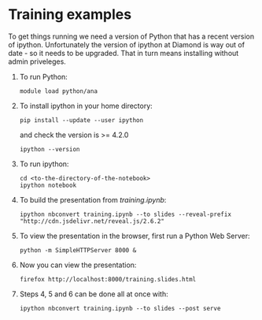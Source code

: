 # Training examples

To get things running we need a version of Python that has a recent version of ipython.  Unfortunately
the version of ipython at Diamond is way out of date - so it needs to be upgraded.  That in turn means
installing without admin priveleges.

1. To run Python:  
    ```
    module load python/ana
    ```  

2. To install ipython in your home directory:  
    ```
    pip install --update --user ipython
    ```  
    and check the version is >= 4.2.0
    ```
    ipython --version
    ```

3. To run ipython:  
    ```
    cd <to-the-directory-of-the-notebook>
    ipython notebook
    ```

4. To build the presentation from *training.ipynb*:  
    ```
    ipython nbconvert training.ipynb --to slides --reveal-prefix "http://cdn.jsdelivr.net/reveal.js/2.6.2"
    ```

5. To view the presentation in the browser, first run a Python Web Server:  
    ```
    python -m SimpleHTTPServer 8000 &
    ```

6. Now you can view the presentation:  
    ```
    firefox http://localhost:8000/training.slides.html
    ```	

7. Steps 4, 5 and 6 can be done all at once with:  
    ```
    ipython nbconvert training.ipynb --to slides --post serve
    ```


